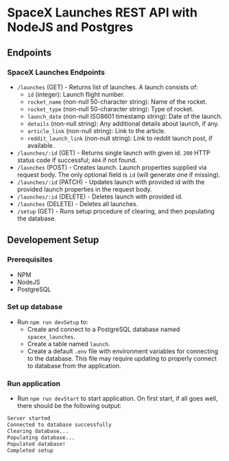 # SpaceX Launches REST API with NodeJS and Postgres

## Endpoints

### SpaceX Launches Endpoints

* `/launches` (GET) - Returns list of launches. A launch consists of:
  - `id` (integer): Launch flight number.
  - `rocket_name` (non-null 50-character string): Name of the rocket.
  - `rocket_type` (non-null 50-character string): Type of rocket.
  - `launch_date` (non-null ISO8601 timestamp string): Date of the launch.
  - `details` (non-null string): Any additional details about launch, if any.
  - `article_link` (non-null string): Link to the article.
  - `reddit_launch_link` (non-null string): Link to reddit launch post, if available.
* `/launches/:id` (GET) - Returns single launch with given id. `200` HTTP status code if successful; `404` if not found.
* `/launches` (POST) - Creates launch. Launch properties supplied via request body. The only optional field is `id` (will generate one if missing).
* `/launches/:id` (PATCH) - Updates launch with provided id with the provided launch properties in the request body.
* `/launches/:id` (DELETE) - Deletes launch with provided id.
* `/launches` (DELETE) - Deletes all launches.
* `/setup` (GET) - Runs setup procedure of clearing, and then populating the database.

## Developement Setup

### Prerequisites

* NPM
* NodeJS
* PostgreSQL

### Set up database 

* Run `npm run devSetup` to:
  - Create and connect to a PostgreSQL database named `spacex_launches`.
  - Create a table named `launch`.
  - Create a default `.env` file with environment variables for connecting to the database. This file may require updating to properly connect to database from the application.

### Run application

* Run `npm run devStart` to start application. On first start, if all goes well, there should be the following output:

```bash
Server started
Connected to database successfully
Clearing database...
Populating database...
Populated database!
Completed setup
```